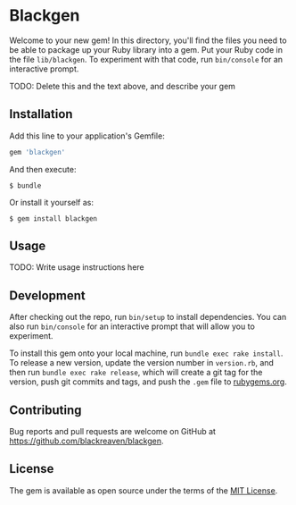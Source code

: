 # Blackgen

Welcome to your new gem! In this directory, you'll find the files you need to be able to package up your Ruby library into a gem. Put your Ruby code in the file `lib/blackgen`. To experiment with that code, run `bin/console` for an interactive prompt.

TODO: Delete this and the text above, and describe your gem

## Installation

Add this line to your application's Gemfile:

```ruby
gem 'blackgen'
```

And then execute:

    $ bundle

Or install it yourself as:

    $ gem install blackgen

## Usage

TODO: Write usage instructions here

## Development

After checking out the repo, run `bin/setup` to install dependencies. You can also run `bin/console` for an interactive prompt that will allow you to experiment.

To install this gem onto your local machine, run `bundle exec rake install`. To release a new version, update the version number in `version.rb`, and then run `bundle exec rake release`, which will create a git tag for the version, push git commits and tags, and push the `.gem` file to [rubygems.org](https://rubygems.org).

## Contributing

Bug reports and pull requests are welcome on GitHub at https://github.com/blackreaven/blackgen.


## License

The gem is available as open source under the terms of the [MIT License](http://opensource.org/licenses/MIT).

